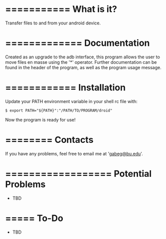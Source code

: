 ===========
What is it?
===========

Transfer files to and from your android device.



=============
Documentation
=============

Created as an upgrade to the adb interface, this program allows the user to move 
files en masse using the '*' operator. Further documentation can be found in the 
header of the program, as well as the program usage message.



============
Installation
============

Update your PATH environment variable in your shell rc file with:
    
    $ export PATH="${PATH}":"/PATH/TO/PROGRAM/droid"

Now the program is ready for use!



========
Contacts
========

If you have any problems, feel free to email me at 'gabeg@bu.edu'.



==================
Potential Problems
==================

- TBD



=====
To-Do
=====

- TBD
